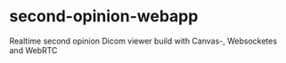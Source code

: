 second-opinion-webapp
=====================

Realtime second opinion Dicom viewer build with Canvas-, Websocketes and WebRTC

